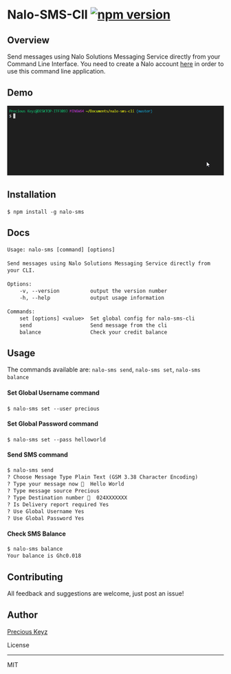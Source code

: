 # Nalo-SMS-ClI [![npm version](https://badge.fury.io/js/nalo-sms.svg)](https://badge.fury.io/js/nalo-sms)

## **Overview**

Send messages using Nalo Solutions Messaging Service directly from your Command Line Interface. You need to create a Nalo account [here](https://sms.nalosolutions.com/nalosms/signup.php/) in order to use this command line application.

## Demo

<p align="center">
<img alt="demo"  width="auto" height="auto" src="./usage.gif"/>
</p>

## Installation

`$ npm install -g nalo-sms`

## Docs

    Usage: nalo-sms [command] [options]

    Send messages using Nalo Solutions Messaging Service directly from your CLI.

    Options:
        -v, --version          output the version number
        -h, --help             output usage information

    Commands:
        set [options] <value>  Set global config for nalo-sms-cli
        send                   Send message from the cli
        balance                Check your credit balance

## Usage

The commands available are: `nalo-sms send`, `nalo-sms set`, `nalo-sms balance`

#### Set Global Username command

`$ nalo-sms set --user precious`

#### Set Global Password command

`$ nalo-sms set --pass helloworld`

#### Send SMS command

```
$ nalo-sms send
? Choose Message Type Plain Text (GSM 3.38 Character Encoding)
? Type your message now 💬  Hello World
? Type message source Precious
? Type Destination number 📱  024XXXXXXX
? Is Delivery report required Yes
? Use Global Username Yes
? Use Global Password Yes
```

#### Check SMS Balance
```
$ nalo-sms balance
Your balance is Ghc0.018
```

## Contributing

All feedback and suggestions are welcome, just post an issue!

## Author

[Precious Keyz](https://codekeyz.netlify.com/)

License

---

MIT
